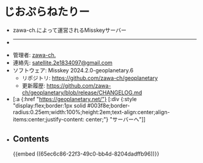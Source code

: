 # じおぷらねたりー
- zawa-ch.によって運営されるMisskeyサーバー
- ***
- 管理者: [zawa-ch.](https://geoplanetary.net/@stellar_ch)
- 連絡先: [satellite.2e1834097@gmail.com](mailto:satellite.2e1834097@gmail.com)
- ソフトウェア: Misskey 2024.2.0-geoplanetary.6
	- リポジトリ: https://github.com/zawa-ch/geoplanetary
	- 更新履歴: https://github.com/zawa-ch/geoplanetary/blob/release/CHANGELOG.md
- [:a {:href "https://geoplanetary.net/"} [:div {:style "display:flex;border:1px solid #003f8e;border-radius:0.25em;width:100%;height:2em;text-align:center;align-items:center;justify-content: center;"} "サーバーへ"]]
- ## Contents
  {{embed ((65ec6c86-22f3-49c0-bb4d-8204dadffb96))}}